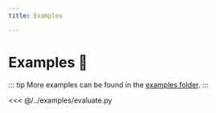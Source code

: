 ```yaml
---
title: Examples

---
```


# Examples :tada:

::: tip
More examples can be found in the [examples folder](https://github.com/bethgelab/foolbox/tree/master/examples).
:::

<<< @/../examples/evaluate.py
